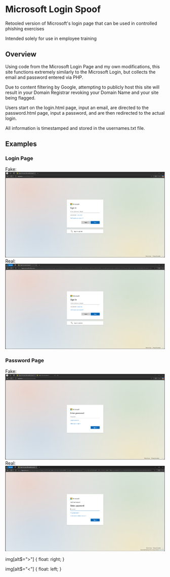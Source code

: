 # Microsoft Login Spoof
Retooled version of Microsoft's login page that can be used in controlled phishing exercises

Intended solely for use in employee training

## Overview

Using code from the Microsoft Login Page and my own modifications, this site functions extremely similarly to the Microsoft Login, but collects the email and password entered via PHP.

Due to content filtering by Google, attempting to publicly host this site will result in your Domain Registrar revoking your Domain Name and your site being flagged.

Users start on the login.html page, input an email, are directed to the password.html page, input a password, and are then redirected to the actual login.

All information is timestamped and stored in the usernames.txt file.

## Examples

### Login Page

Fake:
![image alt <](https://github.com/ejmarine/Microsoft-Login-Spoof/blob/787407ee1184761643f9d5b9bd317e5774eb1f8e/Examples/login_fake.png)
Real:
![image alt >](https://github.com/ejmarine/Microsoft-Login-Spoof/blob/787407ee1184761643f9d5b9bd317e5774eb1f8e/Examples/login_real.png)

### Password Page

Fake:
![image alt <](https://github.com/ejmarine/Microsoft-Login-Spoof/blob/787407ee1184761643f9d5b9bd317e5774eb1f8e/Examples/password_fake.png)
Real:
![image alt >](https://github.com/ejmarine/Microsoft-Login-Spoof/blob/787407ee1184761643f9d5b9bd317e5774eb1f8e/Examples/password_real.png)


img[alt$=">"] {
  float: right;
}

img[alt$="<"] {
  float: left;
}